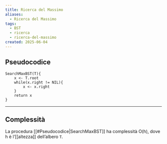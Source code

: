 ```yaml
---
title: Ricerca del Massimo
aliases:
  - Ricerca del Massimo
tags:
  - BST
  - ricerca
  - ricerca-del-massimo
created: 2025-06-04
---
```

## Pseudocodice

```
SearchMaxBST(T){
	x <- T.root
	while(x.right != NIL){
		x <- x.right
	}
	return x
}
```


---
## Complessità
La procedura [[#Pseudocodice|SearchMaxBST]] ha complessità O(h), dove h è l’[[altezza]] dell’albero `T`.